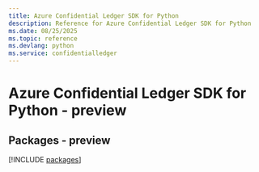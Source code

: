 ```yaml
---
title: Azure Confidential Ledger SDK for Python
description: Reference for Azure Confidential Ledger SDK for Python
ms.date: 08/25/2025
ms.topic: reference
ms.devlang: python
ms.service: confidentialledger
---
```

# Azure Confidential Ledger SDK for Python - preview
## Packages - preview
[!INCLUDE [packages](confidential-ledger-index.md)]